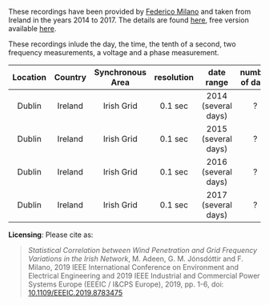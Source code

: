 These recordings have been provided by [Federico Milano](http://faraday1.ucd.ie/) and taken from Ireland in the years 2014 to 2017. The details are found [here](https://ieeexplore.ieee.org/abstract/document/8783475), free version available [here](http://faraday1.ucd.ie/archive/papers/freqcorr.pdf).

These recordings inlude the day, the time, the tenth of a second, two frequency measurements, a voltage and a phase measurement.

| Location | Country | Synchronous Area | resolution |  date range | number of days | direct link | size (GB) |
|:---:|:---:|:---:|:---:|:---:|:---:|:---:|:---:|
| Dublin | Ireland | Irish Grid | 0.1 sec |  2014 (several days) | ? | [OSF link](https://osf.io/y9nrh/) | 1.22 |
| Dublin | Ireland | Irish Grid | 0.1 sec |  2015 (several days) | ? | [OSF link](https://osf.io/38fnx/) | 2.56 |
| Dublin | Ireland | Irish Grid | 0.1 sec |  2016 (several days) | ? | [OSF link](https://osf.io/8dqk2/) | 1.79 |
| Dublin | Ireland | Irish Grid | 0.1 sec |  2017 (several days) | ? | [OSF link](https://osf.io/5rsq9/) | 2.35 |

**Licensing**: Please cite as:
>*Statistical Correlation between Wind Penetration and Grid Frequency Variations in the Irish Network*, M. Adeen, G. M. Jónsdóttir and F. Milano, 2019 IEEE International Conference on Environment and Electrical Engineering and 2019 IEEE Industrial and Commercial Power Systems Europe (EEEIC / I&CPS Europe), 2019, pp. 1-6, doi: [10.1109/EEEIC.2019.8783475](https://ieeexplore.ieee.org/document/8783475)
